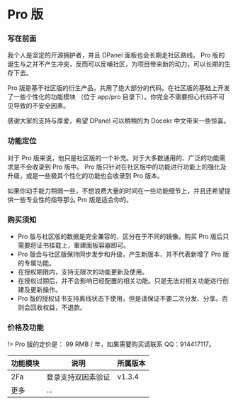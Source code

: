 # Pro 版

### 写在前面

我个人是坚定的开源拥护者，并且 DPanel 面板也会长期走社区路线。
Pro 版的诞生与之并不产生冲突，反而可以反哺社区，为项目带来新的动力，可以长期的生存下去。

Pro 版是基于社区版的衍生产品，共用了绝大部分的代码。在社区版的基础上开发了一些个性化的功能模块
（位于 app/pro 目录下）。你完全不需要担心代码不可见导致的不安全因素。

感谢大家的支持与厚爱，希望 DPanel 可以稍稍的为 Docekr 中文带来一些惊喜。

### 功能定位

对于 Pro 版来说，他只是社区版的一个补充。对于大多数通用的、广泛的功能需求是不会收录到 Pro 版中。
Pro 版只针对在社区版中的功能进行功能上的强化及升级，或是一些极其个性化的功能也会收录到 Pro 
版本。

如果你动手能力稍弱一些，不想浪费大量的时间在一些功能细节上，并且还希望提供一些专业性的指导那么 Pro 
版是适合你的。

### 购买须知

- Pro 版与社区版的数据是完全兼容的，区分在于不同的镜像。购买 Pro 版后只需要将证书挂载上，重建面板容器即可。
- Pro 版会与社区版保持同步发步和升级，产生新版本，并不代表新增了 Pro 版的专属功能。
- 在授权期限内，支持无限次的功能更新及使用。
- 在授权过期后，并不会影响已经配置的相关功能。只是无法对相关功能进行创建及更新操作。
- Pro 版的授权证书支持离线状态下使用，但是请保证不要二次分发、分享。否则会回收权益，不退款。

### 价格及功能

!> Pro 版的定价是： 99 RMB / 年，如果需要购买请联系 QQ：914417117。

|功能模块|说明|所属版本|
|---|---|---|
|2Fa|登录支持双因素验证|v1.3.4|
|更多|...||

